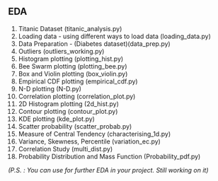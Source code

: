 ## EDA
1. Titanic Dataset (titanic_analysis.py)
2. Loading data - using different ways to load data (loading_data.py)
3. Data Preparation - (Diabetes dataset)(data_prep.py)
4. Outliers (outliers_working.py)
5. Histogram plotting (plotting_hist.py)
6. Bee Swarm plotting (plotting_bee.py)
7. Box and Violin plotting (box_violin.py)
8. Empirical CDF plotting (empirical_cdf.py)
9. N-D plotting (N-D.py)
10. Correlation plotting (correlation_plot.py)
11. 2D Histogram plotting (2d_hist.py)
12. Contour plotting (contour_plot.py)
13. KDE plotting (kde_plot.py)
14. Scatter probability (scatter_probab.py)
15. Measure of Central Tendency (characterising_1d.py)
16. Variance, Skewness, Percentile (variation_ec.py)
17. Correlation Study (multi_dist.py)
18. Probability Distribution and Mass Function (Probability_pdf.py)


*(P.S. : You can use for further EDA in your project. Still working on it)*
